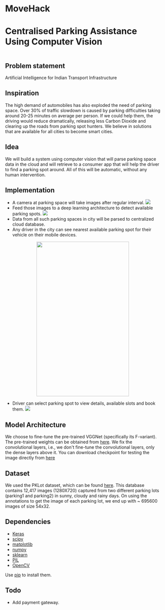 # MoveHack
# Centralised Parking Assistance Using Computer Vision

<p align="center">
<img alt="" src="https://github.com/i-amgeek/MoveHack/blob/master/images/app_logo.png"/>
</p>

## Problem statement
Artificial Intelligence for Indian Transport Infrastructure

## Inspiration
The high demand of automobiles has also exploded the need of parking space. Over 30% of traffic slowdown is caused by parking difficulties taking around 20-25 minutes on average per person. If we could help them, the driving would reduce dramatically, releasing less Carbon Dioxide and clearing up the roads from parking spot hunters. We believe in solutions that are available for all cities to become smart cities.

## Idea
We will build a system using computer vision that will parse parking space data in the cloud and will retrieve to a consumer app that will help the driver to find a parking spot around. All of this will be automatic, without any human intervention.

## Implementation
* A camera at parking space will take images after regular interval.
![](https://raw.githubusercontent.com/i-amgeek/MoveHack/master/images/dropbox_image.jpeg)
* Feed those images to a deep learning architecture to detect available parking spots.
![](https://raw.githubusercontent.com/kunalgoyal9/MoveHack/master/images/KunalPark2.png)
* Data from all such parking spaces in city will be parsed to centralized cloud database.
* Any driver in the city can see nearest available parking spot for their vehicle on their mobile devices.

<p align="center">
<img alt="" src="https://github.com/i-amgeek/MoveHack/blob/master/images/Screenshot1.jpg" width = "300" height = "500"/>
</p>

* Driver can select parking spot to view details, available slots and book them.
![](https://)

## Model Architecture
We choose to fine-tune the pre-trained VGGNet (specifically its F-variant). The pre-trained weights can be obtained from [here](http://www.vlfeat.org/matconvnet/models/imagenet-vgg-f.mat).
We fix the convolutional layers, i.e., we don't fine-tune the convolutional layers, only the dense layers above it. You can download checkpoint for testing the image directly from [here](https://drive.google.com/open?id=0B76BuJcKjuxqYXRmSzd2R3U4S2c)

## Dataset
We used the PKLot dataset, which can be found [here](http://www.inf.ufpr.br/lesoliveira/download/pklot-readme.pdf). This database contains 12,417 images (1280X720) captured 
from two different parking lots (parking1 and parking2) in sunny, cloudy and rainy days. On using the annotations to get the
image of each parking lot, we end up with ~ 695600 images of size 54x32.

## Dependencies
- [Keras](http://keras.io/)
- [scipy](https://www.scipy.org/)
- [matplotlib](https://matplotlib.org/)
- [numpy](www.numpy.org/)
- [sklearn](http://scikit-learn.org/)
- [PIL](www.pythonware.com/products/pil/)
- [OpenCV](http://opencv.org/)

Use [pip](https://pypi.python.org/pypi/pip) to install them.

## Todo
* Add payment gateway.
